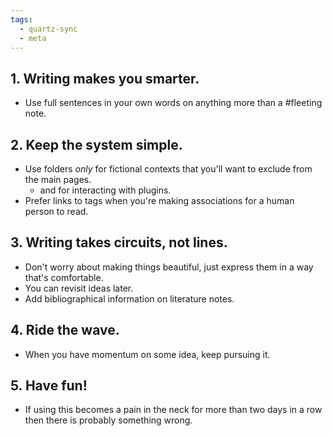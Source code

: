 ```yaml
---
tags:
  - quartz-sync
  - meta
---
```

## 1. Writing makes you smarter.
- Use full sentences in your own words on anything more than a \#fleeting note.

## 2. Keep the system simple.
- Use folders *only* for fictional contexts that you'll want to exclude from the main pages.
	- and for interacting with plugins.
- Prefer links to tags when you're making associations for a human person to read.

## 3. Writing takes circuits, not lines.
- Don't worry about making things beautiful, just express them in a way that's comfortable.
- You can revisit ideas later.
- Add bibliographical information on literature notes.

## 4. Ride the wave.
- When you have momentum on some idea, keep pursuing it.

## 5. Have fun!
- If using this becomes a pain in the neck for more than two days in a row then there is probably something wrong.